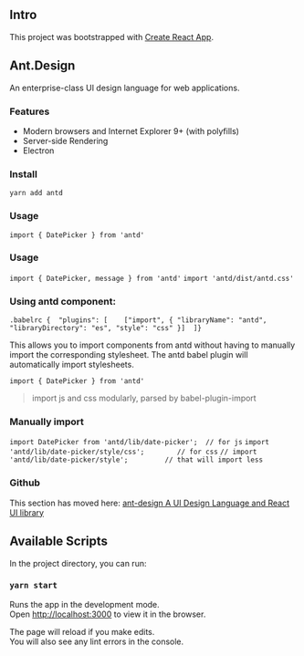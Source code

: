 

## Intro

This project was bootstrapped with [Create React App](https://github.com/facebook/create-react-app).

## Ant.Design
An enterprise-class UI design language for web applications.

### Features

- Modern browsers and Internet Explorer 9+ (with polyfills)
- Server-side Rendering
- Electron

### Install

```yarn add antd```

### Usage

```import { DatePicker } from 'antd'```


### Usage

```import { DatePicker, message } from 'antd'```
```import 'antd/dist/antd.css'```

### Using antd component:

```.babelrc {  "plugins": [    ["import", { "libraryName": "antd", "libraryDirectory": "es", "style": "css" }]  ]} ```

This allows you to import components from antd without having to manually import 
the corresponding stylesheet. The antd babel plugin will automatically import stylesheets.

```import { DatePicker } from 'antd'```

>import js and css modularly, parsed by babel-plugin-import
### Manually import
```import DatePicker from 'antd/lib/date-picker';  // for js```
```import 'antd/lib/date-picker/style/css';        // for css```
```// import 'antd/lib/date-picker/style';         // that will import less```

### Github

This section has moved here: [ ant-design A UI Design Language and React UI library ](https://github.com/ant-design/ant-design)

## Available Scripts

In the project directory, you can run:

### `yarn start`

Runs the app in the development mode.<br />
Open [http://localhost:3000](http://localhost:3000) to view it in the browser.

The page will reload if you make edits.<br />
You will also see any lint errors in the console.
